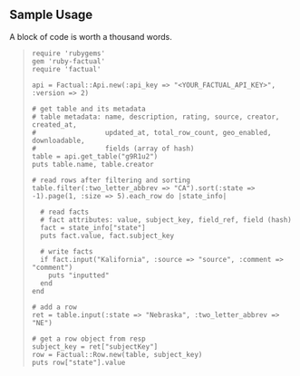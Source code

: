 ## Sample Usage

A block of code is worth a thousand words.
>     require 'rubygems'
>     gem 'ruby-factual'
>     require 'factual'
>     
>     api = Factual::Api.new(:api_key => "<YOUR_FACTUAL_API_KEY>", :version => 2)
>     
>     # get table and its metadata
>     # table metadata: name, description, rating, source, creator, created_at,
>     #                 updated_at, total_row_count, geo_enabled, downloadable, 
>     #                 fields (array of hash)
>     table = api.get_table("g9R1u2")
>     puts table.name, table.creator
>     
>     # read rows after filtering and sorting
>     table.filter(:two_letter_abbrev => "CA").sort(:state => -1).page(1, :size => 5).each_row do |state_info|
>
>       # read facts
>       # fact attributes: value, subject_key, field_ref, field (hash)
>       fact = state_info["state"]
>       puts fact.value, fact.subject_key
>
>       # write facts
>       if fact.input("Kalifornia", :source => "source", :comment => "comment")
>         puts "inputted"
>       end
>     end
>     
>     # add a row
>     ret = table.input(:state => "Nebraska", :two_letter_abbrev => "NE")
>     
>     # get a row object from resp
>     subject_key = ret["subjectKey"]
>     row = Factual::Row.new(table, subject_key)
>     puts row["state"].value
